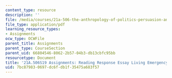 ```yaml
---
content_type: resource
description: ''
file: /media/courses/21a-506-the-anthropology-of-politics-persuasion-and-power-spring-2019/7bc879830697dc6fdb1f35475a683f57_MIT21A_506S19_Sec4Mod3Respons1.pdf
file_type: application/pdf
learning_resource_types:
- Assignments
ocw_type: OCWFile
parent_title: Assignments
parent_type: CourseSection
parent_uid: 66804546-8062-2b57-04b3-db13cbfc95bb
resourcetype: Document
title: '21A.506S19 Assignments: Reading Response Essay Living Emergency'
uid: 7bc87983-0697-dc6f-db1f-35475a683f57
---
```

